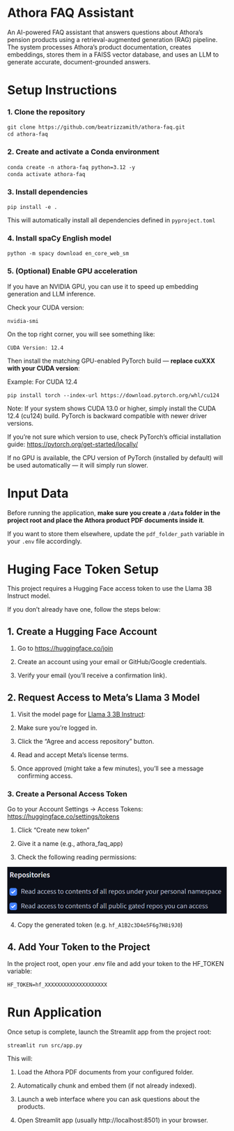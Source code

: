 # Athora FAQ Assistant

An AI-powered FAQ assistant that answers questions about Athora’s pension products using a retrieval-augmented generation (RAG) pipeline. The system processes Athora’s product documentation, creates embeddings, stores them in a FAISS vector database, and uses an LLM to generate accurate, document-grounded answers.

# Setup Instructions
### 1. Clone the repository

```
git clone https://github.com/beatrizzamith/athora-faq.git
cd athora-faq
```

### 2. Create and activate a Conda environment
```
conda create -n athora-faq python=3.12 -y
conda activate athora-faq
```

### 3. Install dependencies
```
pip install -e .
```
This will automatically install all dependencies defined in `pyproject.toml`


### 4. Install spaCy English model
```
python -m spacy download en_core_web_sm
```


### 5. (Optional) Enable GPU acceleration

If you have an NVIDIA GPU, you can use it to speed up embedding generation and LLM inference.

Check your CUDA version:

```
nvidia-smi
```

On the top right corner, you will see something like:
```
CUDA Version: 12.4
```

Then install the matching GPU-enabled PyTorch build — **replace cuXXX with your CUDA version**:

Example: For CUDA 12.4
```
pip install torch --index-url https://download.pytorch.org/whl/cu124
``` 
Note: If your system shows CUDA 13.0 or higher, simply install the CUDA 12.4 (cu124) build.
PyTorch is backward compatible with newer driver versions.

If you’re not sure which version to use, check PyTorch’s official installation guide: https://pytorch.org/get-started/locally/


If no GPU is available, the CPU version of PyTorch (installed by default) will be used automatically — it will simply run slower.

# Input Data
Before running the application, **make sure you create a `/data` folder in the project root and place the Athora product PDF documents inside it**.

If you want to store them elsewhere, update the `pdf_folder_path` variable in your `.env` file accordingly.


# Huging Face Token Setup
This project requires a Hugging Face access token to use the Llama 3B Instruct model.

If you don’t already have one, follow the steps below:

## 1. Create a Hugging Face Account

1. Go to https://huggingface.co/join

2. Create an account using your email or GitHub/Google credentials.

3. Verify your email (you’ll receive a confirmation link).

## 2. Request Access to Meta’s Llama 3 Model

1. Visit the model page for [Llama 3 3B Instruct](https://huggingface.co/meta-llama/Llama-3.2-3B-Instruct):

2. Make sure you’re logged in.

3. Click the “Agree and access repository” button.

4. Read and accept Meta’s license terms.

5. Once approved (might take a few minutes), you’ll see a message confirming access.

### 3. Create a Personal Access Token

Go to your Account Settings → Access Tokens: https://huggingface.co/settings/tokens

1. Click “Create new token”

2. Give it a name (e.g., athora_faq_app)

3. Check the following reading permissions:

![alt text](img/image-1.png)

4. Copy the generated token (e.g. `hf_A1B2c3D4e5F6g7H8i9J0`)


## 4. Add Your Token to the Project

In the project root, open your .env file and add your token to the HF_TOKEN variable:

```
HF_TOKEN=hf_XXXXXXXXXXXXXXXXXXXX
```
# Run Application

Once setup is complete, launch the Streamlit app from the project root:

```
streamlit run src/app.py
``` 

This will:

1. Load the Athora PDF documents from your configured folder.

2. Automatically chunk and embed them (if not already indexed).

3. Launch a web interface where you can ask questions about the products.

4. Open Streamlit app (usually http://localhost:8501) in your browser.